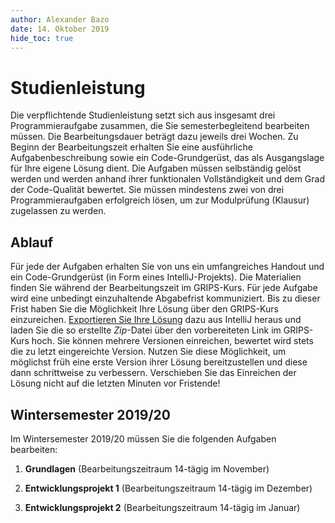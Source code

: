 ```yaml
---
author:	Alexander Bazo
date: 14. Oktober 2019
hide_toc: true
---
```


# Studienleistung

Die verpflichtende Studienleistung setzt sich aus insgesamt drei Programmieraufgabe zusammen, die Sie semesterbegleitend bearbeiten müssen. Die Bearbeitungsdauer beträgt dazu jeweils drei Wochen. Zu Beginn der Bearbeitungszeit erhalten Sie eine ausführliche Aufgabenbeschreibung sowie ein Code-Grundgerüst, das als Ausgangslage für Ihre eigene Lösung dient. Die Aufgaben müssen selbständig gelöst werden und werden anhand ihrer funktionalen Vollständigkeit und dem Grad der Code-Qualität bewertet. Sie müssen mindestens zwei von drei Programmieraufgaben erfolgreich lösen, um zur Modulprüfung (Klausur) zugelassen zu werden.

## Ablauf

Für jede der Aufgaben erhalten Sie von uns ein umfangreiches Handout und ein Code-Grundgerüst (in Form eines IntelliJ-Projekts). Die Materialien finden Sie während der Bearbeitungszeit im GRIPS-Kurs. Für jede Aufgabe wird eine unbedingt einzuhaltende Abgabefrist kommuniziert. Bis zu dieser Frist haben Sie die Möglichkeit Ihre Lösung über den GRIPS-Kurs einzureichen. [Exportieren Sie Ihre Lösung](../../tutorials/Starterprojekte) dazu aus IntelliJ heraus und laden Sie die so erstellte *Zip*-Datei über den vorbereiteten Link im GRIPS-Kurs hoch. Sie können mehrere Versionen einreichen, bewertet wird stets die zu letzt eingereichte Version. Nutzen Sie diese Möglichkeit, um möglichst früh eine erste Version ihrer Lösung bereitzustellen und diese dann schrittweise zu verbessern. Verschieben Sie das Einreichen der Lösung nicht auf die letzten Minuten vor Fristende! 

## Wintersemester 2019/20

Im Wintersemester 2019/20 müssen Sie die folgenden Aufgaben bearbeiten:

1. **Grundlagen** (Bearbeitungszeitraum 14-tägig im November)

2. **Entwicklungsprojekt 1** (Bearbeitungszeitraum 14-tägig im Dezember)

3. **Entwicklungsprojekt 2** (Bearbeitungszeitraum  14-tägig im Januar)